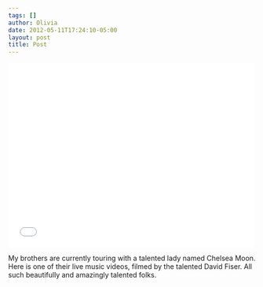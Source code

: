 ```yaml
---
tags: []
author: Olivia
date: 2012-05-11T17:24:10-05:00
layout: post
title: Post
---
```


<iframe width="500" height="375" src="//www.youtube.com/embed/R8O5RyGRmx8" frameborder="0" allowfullscreen></iframe>

My brothers are currently touring with a talented lady named Chelsea Moon. Here is one of their live music videos, filmed by the talented David Fiser. All such beautifully and amazingly talented folks.
